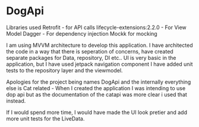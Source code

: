 # DogApi

Libraries used Retrofit - for API calls 
lifecycle-extensions:2.2.0 - For View Model 
Dagger - For dependency injection 
Mockk for mocking

I am using MVVM architecture to develop this application.
I have architected the code in a way that there is seperation of concerns, have created separate packages for Data, repository, DI etc..
UI is very basic in the application, but I have used jetpack navigation component
I have added unit tests to the repository layer and the viewmodel.


Apologies for the project being names DogApi and the internally everything else is Cat related - When I created the application I was intending to use dop api but as the documentation of the catapi was more clear i used that instead.

If I would spend more time, I would have made the UI look pretier and add more unit tests for the LiveData.
